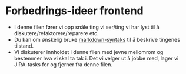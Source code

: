  # Forbedrings-ideer frontend

- I denne filen fører vi opp snåle ting vi ser/ting vi har lyst til å diskutere/refaktorere/reparere etc.
- Du kan om ønskelig bruke [markdown-syntaks](https://www.markdownguide.org/basic-syntax/) til å beskrive tingenes tilstand.
- Vi diskuterer innholdet i denne filen med jevne mellomrom og bestemmer hva vi skal ta tak i. Det vi velger ut å jobbe med,
  lager vi JIRA-tasks for og fjerner fra denne filen.